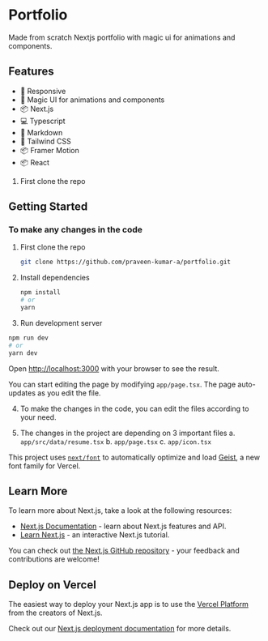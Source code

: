 # Portfolio

Made from scratch Nextjs portfolio with magic ui for animations and components.

## Features

- 📱 Responsive
- 💅 Magic UI for animations and components
- 📦 Next.js
- 💻 Typescript
- 📝 Markdown
- 🎨 Tailwind CSS
- 📦 Framer Motion
- 📦 React


1. First clone the repo
## Getting Started

### To make any changes in the code

1. First clone the repo
   ```bash
   git clone https://github.com/praveen-kumar-a/portfolio.git
   ```

2. Install dependencies
   ```bash
   npm install
   # or
   yarn
   ```

3. Run development server

```bash
npm run dev
# or
yarn dev
```

Open [http://localhost:3000](http://localhost:3000) with your browser to see the result.

You can start editing the page by modifying `app/page.tsx`. The page auto-updates as you edit the file.

4. To make the changes in the code, you can edit the files according to your need.

5. The changes in the project are depending on 3 important files
    a. `app/src/data/resume.tsx`
    b. `app/page.tsx`
    c. `app/icon.tsx`

This project uses [`next/font`](https://nextjs.org/docs/app/building-your-application/optimizing/fonts) to automatically optimize and load [Geist](https://vercel.com/font), a new font family for Vercel.

## Learn More

To learn more about Next.js, take a look at the following resources:

- [Next.js Documentation](https://nextjs.org/docs) - learn about Next.js features and API.
- [Learn Next.js](https://nextjs.org/learn) - an interactive Next.js tutorial.

You can check out [the Next.js GitHub repository](https://github.com/vercel/next.js) - your feedback and contributions are welcome!

## Deploy on Vercel

The easiest way to deploy your Next.js app is to use the [Vercel Platform](https://vercel.com/new?utm_medium=default-template&filter=next.js&utm_source=create-next-app&utm_campaign=create-next-app-readme) from the creators of Next.js.

Check out our [Next.js deployment documentation](https://nextjs.org/docs/app/building-your-application/deploying) for more details.
